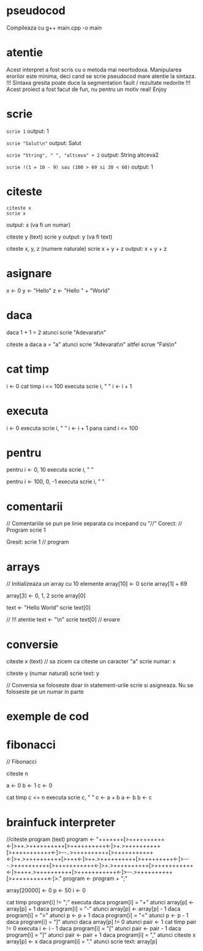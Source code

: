 # pseudocod

Compileaza cu g++ main.cpp -o main

# atentie
Acest interpret a fost scris cu o metoda mai neortodoxa. Manipularea erorilor este
minima, deci cand se scrie pseudocod mare atentie la sintaza. !!! Sintaxa gresita
poate duce la segmentation fault / rezultate nedorite !!!
Acest proiect a fost facut de fun, nu pentru un motiv real!
Enjoy

# scrie
```scrie 1```
output: 1

```scrie "Salut\n"```
output: Salut

```scrie "String", " ", "altceva" + 2```
output: String altceva2

```scrie !(1 = 10 - 9) sau (100 > 69 si 30 < 60)```
output: 1

# citeste
```
citeste x
scrie x
```
output: x (va fi un numar)

citeste y (text)
scrie y
output: y (va fi text)

citeste x, y, z (numere naturale)
scrie x + y + z
output: x + y + z

# asignare
x <- 0
y <- "Hello"
z <- "Hello " + "World"

# daca
daca 1 + 1 = 2 atunci
  scrie "Adevarat\n"

citeste a
daca a = "a" atunci
  scrie "Adevarat\n"
altfel
  scrue "Fals\n"


# cat timp
i <- 0
cat timp i <= 100 executa
  scrie i, " "
  i <- i + 1


# executa
i <- 0
executa
  scrie i, " "
  i <- i + 1
pana cand i <= 100

# pentru
pentru i <- 0, 10 executa
  scrie i, " "

pentru i <- 100, 0, -1 executa
  scrie i, " "

# comentarii
// Comentariile se pun pe linie separata cu incepand cu "//"
Corect:
// Program
scrie 1

Gresit:
scrie 1 // program

# arrays
// Initializeaza un array cu 10 elemente
array\[10] <- 0
scrie array\[1] + 69

array\[3] <- 0, 1, 2
scrie array\[0]


text <- "Hello World"
scrie text\[0]

// !!! atentie
text <- "\n"
scrie text\[0]
// eroare

# conversie

citeste x (text)
// sa zicem ca citeste un caracter "a"
scrie numar: x


citeste y (numar natural)
scrie text: y


// Conversia se foloseste doar in statement-urile scrie si asigneaza. Nu se foloseste pe un numar in parte



# exemple de cod
# fibonacci

// Fibonacci

citeste n

a <- 0
b <- 1
c <- 0

cat timp c <= n executa
	scrie c, " "
	c <- a + b
	a <- b
	b <- c


# brainfuck interpreter

//citeste program (text)
program <- "+++++++\[>++++++++++<-]>++.>++++++++++\[>++++++++++<-]>+.>++++++++++\[>+++++++++++<-]>--..>++++++++++\[>+++++++++++<-]>+.>++++++++++\[>+++<-]>++.>++++++++++\[>+++++++++<-]>---.>++++++++++\[>+++++++++++<-]>+.>++++++++++\[>+++++++++++<-]>++++.>++++++++++\[>+++++++++++<-]>--.>++++++++++\[>++++++++++<-]>."
program <- program + ";"

array\[20000] <- 0
p <- 50
i <- 0


cat timp program\[i] != ";" executa
	daca program\[i] = "+" atunci
		array\[p] <- array\[p] + 1
	daca program\[i] = "-" atunci
		array\[p] <- array\[p] - 1
	daca program\[i] = ">" atunci
		p <- p + 1
	daca program\[i] = "<" atunci
		p <- p - 1
	daca program\[i] = "]" atunci
		daca array\[p] != 0 atunci
			pair <- 1
			cat timp pair != 0 executa
				i <- i - 1
				daca program\[i] = "\[" atunci
					pair <- pair - 1
				daca program\[i] = "]" atunci
					pair <- pair + 1
	daca program\[i] = "," atunci
		citeste x
		array\[p] <- x
	daca program\[i] = "." atunci
		scrie text: array\[p]




